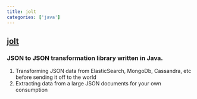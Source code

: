 ```yaml
---
title: jolt
categories: ['java']
---
```

## [jolt](https://github.com/bazaarvoice/jolt)

### JSON to JSON transformation library written in Java.


1. Transforming JSON data from ElasticSearch, MongoDb, Cassandra, etc before sending it off to the world
1. Extracting data from a large JSON documents for your own consumption
